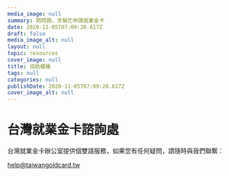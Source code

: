 ```yaml
---
media_image: null
summary: 問問題，求幫忙申請就業金卡
date: 2020-11-05T07:09:20.617Z
draft: false
media_image_alt: null
layout: null
topic: resources
cover_image: null
title: 協助櫃檯
tags: null
categories: null
publishDate: 2020-11-05T07:09:20.617Z
cover_image_alt: null
---
```

# 台灣就業金卡諮詢處

台灣就業金卡辦公室提供個雙語服務，如果您有任何疑問，請隨時與我們聯繫：

help@taiwangoldcard.tw